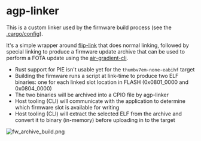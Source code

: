 # agp-linker

This is a custom linker used by the firmware build process (see the [.cargo/config](../../firmware/.cargo/config)).

It's a simple wrapper around [flip-link](https://crates.io/crates/flip-link) that
does normal linking, followed by special linking to produce a firmware update archive that
can be used to perform a FOTA update using the [air-gradient-cli](../air-gradient-cli/README.md).

* Rust support for PIE isn't usable yet for the `thumbv7em-none-eabihf` target
* Building the firmware runs a script at link-time to produce
  two ELF binaries: one for each linked slot location in FLASH (0x0801_0000 and 0x0804_0000)
* The two binaries will be archived into a CPIO file by agp-linker
* Host tooling (CLI) will communicate with the application
  to determine which firmware slot is available for writing
* Host tooling (CLI) will extract the selected ELF from the archive and
  convert it to binary (in-memory) before uploading in to the target

![fw_archive_build.png](../../doc/fw_archive_build.png)
